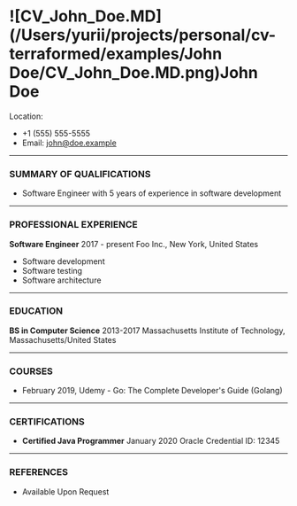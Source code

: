 # ![CV_John_Doe.MD](/Users/yurii/projects/personal/cv-terraformed/examples/John Doe/CV_John_Doe.MD.png)John Doe

Location: 
- +1 (555) 555-5555
- Email: [john@doe.example](mailto:john@doe.example)


---
### SUMMARY OF QUALIFICATIONS
- Software Engineer with 5 years of experience in software development

---
### PROFESSIONAL EXPERIENCE

**Software Engineer**     2017 - present
Foo Inc., New York, United States
- Software development
- Software testing
- Software architecture




---
### EDUCATION
**BS in Computer Science**     2013-2017
Massachusetts Institute of Technology, Massachusetts/United States


---
### COURSES
- February 2019, Udemy - Go: The Complete Developer's Guide (Golang)

---
### CERTIFICATIONS
- **Certified Java Programmer**     January 2020
Oracle
Credential ID: 12345

---
### REFERENCES
- Available Upon Request
